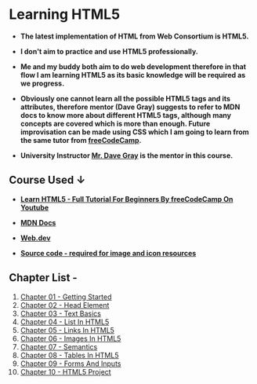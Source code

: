 # Learning HTML5

- **The latest implementation of HTML from Web Consortium is HTML5.**

- **I don't aim to practice and use HTML5 professionally.**

- **Me and my buddy both aim to do web development therefore in that flow I am learning HTML5 as its basic knowledge will be required as we progress.**

- **Obviously one cannot learn all the possible HTML5 tags and its attributes, therefore mentor (Dave Gray) suggests to refer to MDN docs to know more about different HTML5 tags, although many concepts are covered which is more than enough. Future improvisation can be made using CSS which I am going to learn from the same tutor from [freeCodeCamp](https://freecodecamp.org/).**

- **University Instructor [Mr. Dave Gray](https://github.com/gitdagray) is the mentor in this course.**

## Course Used &darr;

- **[Learn HTML5 - Full Tutorial For Beginners By freeCodeCamp On Youtube](https://youtu.be/kUMe1FH4CHE)**

- **[MDN Docs](https://developer.mozilla.org/en-US/docs/Learn_web_development/Core/Structuring_content)**

- **[Web.dev](https://web.dev)**

- **[Source code - required for image and icon resources](https://github.com/gitdagray/html_course)**

## Chapter List -

1. [Chapter 01 - Getting Started](https://github.com/thisisRounakSingh/Learn-HTML/tree/HTML_Project/lesson-01/)
2. [Chapter 02 - Head Element](https://github.com/thisisRounakSingh/Learn-HTML/tree/HTML_Project/lesson-02/)
3. [Chapter 03 - Text Basics](https://github.com/thisisRounakSingh/Learn-HTML/tree/HTML_Project/lesson-03/)
4. [Chapter 04 - List In HTML5](https://github.com/thisisRounakSingh/Learn-HTML/tree/HTML_Project/lesson-04/)
5. [Chapter 05 - Links In HTML5](https://github.com/thisisRounakSingh/Learn-HTML/tree/HTML_Project/lesson-05/)
6. [Chapter 06 - Images In HTML5](https://github.com/thisisRounakSingh/Learn-HTML/tree/HTML_Project/lesson-06/)
7. [Chapter 07 - Semantics](https://github.com/thisisRounakSingh/Learn-HTML/tree/HTML_Project/lesson-07/)
8. [Chapter 08 - Tables In HTML5](https://github.com/thisisRounakSingh/Learn-HTML/tree/HTML_Project/lesson-08/)
9. [Chapter 09 - Forms And Inputs](https://github.com/thisisRounakSingh/Learn-HTML/tree/HTML_Project/lesson-09/)
10. [Chapter 10 - HTML5 Project](https://github.com/thisisRounakSingh/Learn-HTML/tree/HTML_Project/HTML_Project/)
